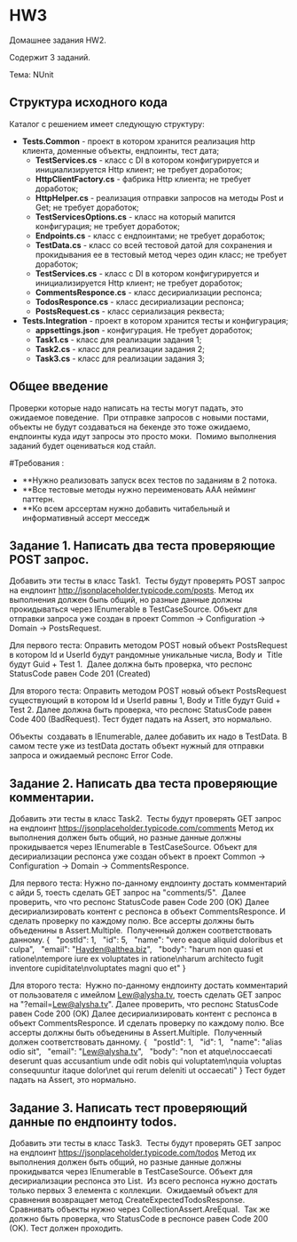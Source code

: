# HW3
Домашнее задания HW2.

Содержит 3 заданий.

Тема: NUnit

## Структура исходного кода
Каталог с решением имеет следующую структуру:
- **Tests.Common** - проект в котором хранится реализация http клиента, доменные объекты, ендпоинты, тест дата;
    - **TestServices.cs** - класс с DI в котором конфигурируется и инициализируется Http клиент; не требует доработок;
    - **HttpClientFactory.cs** - фабрика Http клиента; не требует доработок;
    - **HttpHelper.cs** - реализация отправки запросов на методы Post и Get; не требует доработок;
    - **TestServicesOptions.cs** - класс на который мапится конфигурация; не требует доработок;
    - **Endpoints.cs** - класс с ендпоинтами; не требует доработок;
    - **TestData.cs** - класс со всей тестовой датой для сохранения и прокидывания ее в тестовый метод через один класс; не требует доработок;
    - **TestServices.cs** - класс с DI в котором конфигурируется и инициализируется Http клиент; не требует доработок;
    - **CommentsResponce.cs** - класс десириализации респонса;
    - **TodosResponce.cs** - класс десириализации респонса;
    - **PostsRequest.cs** - класс сериализация реквеста;
- **Tests.Integration** - проект в котором хранится тесты и конфигурация;
    - **appsettings.json** - конфигурация. Не требует доработок;
    - **Task1.cs** - класс для реализации задания 1;
    - **Task2.cs** - класс для реализации задания 2;
    - **Task3.cs** - класс для реализации задания 3;


## Общее введение
Проверки которые надо написать на тесты могут падать, это ожидаемое поведение. 
При отправке запросов с новыми постами, объекты не будут создаваться на бекенде это тоже ожидаемо, ендпоинты куда идут запросы это просто моки. 
Помимо выполнения заданий будет оцениваться код стайл.

#Требования :  
- **Нужно реализовать запуск всех тестов по заданиям в 2 потока.
- **Все тестовые методы нужно переименовать AAA нейминг паттерн.
- **Ко всем арссертам нужно добавить читабельный и информативный ассерт месседж


## Задание 1. Написать два теста проверяющие POST запрос.
Добавить эти тесты в класс Task1. 
Тесты будут проверять POST запрос на ендпоинт http://jsonplaceholder.typicode.com/posts.
Метод их выполнения должен быnь общий, но разные данные должны прокидываться через IEnumerable в TestCaseSource.
Oбъект для отправки запроса уже создан в проект Сommon -> Configuration -> Domain -> PostsRequest. 

Для первого теста:
Оправить методом POST новый объект PostsRequest в котором Id и UserId будут рандомные уникальные числа, Body и  Title будут Guid + Test 1. 
Далее должна быть проверка, что респонс StatusCode равен Code 201 (Created)

Для второго теста:
Оправить методом POST новый объект PostsRequest существующий в котором Id и UserId равны 1, Body и Title будут Guid + Test 2.
Далее должна быть проверка, что респонс StatusCode равен Code 400 (BadRequest).
Тест будет падать на Assert, это нормально.

Объекты  создавать в IEnumerable, далее добавить их надо в TestData. В самом тесте уже из testData достать объект нужный для отправки запроса и ожидаемый респонс Error Code.


## Задание 2. Написать два теста проверяющие комментарии.
Добавить эти тесты в класс Task2. 
Тесты будут проверять GET запрос на ендпоинт https://jsonplaceholder.typicode.com/comments
Метод их выполнения должен быть общий, но разные данные должны прокидывается через IEnumerable в TestCaseSource.
Oбъект для десириализации респонса уже создан объект в проект Сommon -> Configuration -> Domain -> CommentsResponce. 

Для первого теста:
Нужно по-данному ендпоинту достать комментарий с айди 5, тоесть сделать GET запрос на "comments/5". 
Далее проверить, что что респонс StatusCode равен Code 200 (OK)
Далее десириализировать контент с респонса в объект CommentsResponce.
И сделать проверку по каждому полю. Все ассерты должны быть объеденины в Assert.Multiple. 
Полученный должен соответствовать данному.
{
  "postId": 1,
  "id": 5,
  "name": "vero eaque aliquid doloribus et culpa",
  "email": "Hayden@althea.biz",
  "body": "harum non quasi et ratione\ntempore iure ex voluptates in ratione\nharum architecto fugit inventore cupiditate\nvoluptates magni quo et"
}

Для второго теста: 
Нужно по-данному ендпоинту достать комментарий от пользователя с имейлом Lew@alysha.tv, тоесть сделать GET запрос на "?email=Lew@alysha.tv".
Далее проверить, что респонс StatusCode равен Code 200 (OK)
Далее десириализировать контент с респонса в объект CommentsResponce.
И сделать проверку по каждому полю. Все ассерты должны быть объеденины в Assert.Multiple. 
Полученный должен соответствовать данному.
{
  "postId": 1,
  "id": 1,
  "name": "alias odio sit",
  "email": "Lew@alysha.tv",
  "body": "non et atque\noccaecati deserunt quas accusantium unde odit nobis qui voluptatem\nquia voluptas consequuntur itaque dolor\net qui rerum deleniti ut occaecati"
}
Тест будет падать на Assert, это нормально.

## Задание 3. Написать тест проверяющий данные по ендпоинту todos.
Добавить эти тесты в класс Task3. 
Тесты будут проверять GET запрос на ендпоинт https://jsonplaceholder.typicode.com/todos
Метод их выполнения должен быть общий, но разные данные должны прокидыватся через IEnumerable в TestCaseSource.
Oбъект для десириализации респонса это List<TodosResponce>. 
Из всего респонса нужно достать только первых 3 елемента c коллекции. 
Ожидаемый объект для сравнения возвращает метод CreateExpectedTodosResponse.
Сравнивать объекты нужно через CollectionAssert.AreEqual. 
Так же должно быть проверка, что StatusCode в респонсе равен Code 200 (OK).
Тест должен проходить. 
